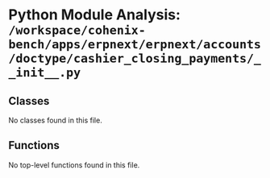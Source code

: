 # Python Module Analysis: `/workspace/cohenix-bench/apps/erpnext/erpnext/accounts/doctype/cashier_closing_payments/__init__.py`

## Classes

No classes found in this file.


## Functions

No top-level functions found in this file.
